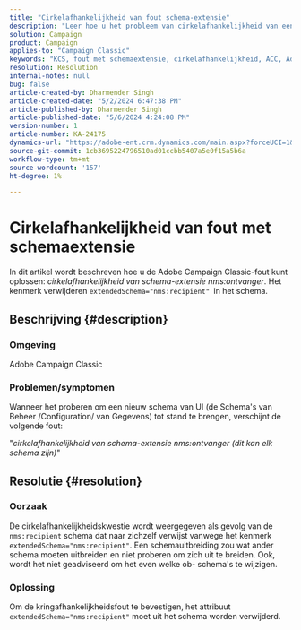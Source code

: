```yaml
---
title: "Cirkelafhankelijkheid van fout schema-extensie"
description: "Leer hoe u het probleem van cirkelafhankelijkheid van een fout in de extensie van het schema in Adobe Campaign Classic kunt oplossen."
solution: Campaign
product: Campaign
applies-to: "Campaign Classic"
keywords: "KCS, fout met schemaextensie, cirkelafhankelijkheid, ACC, Adobe Campaign Classic"
resolution: Resolution
internal-notes: null
bug: false
article-created-by: Dharmender Singh
article-created-date: "5/2/2024 6:47:38 PM"
article-published-by: Dharmender Singh
article-published-date: "5/6/2024 4:24:08 PM"
version-number: 1
article-number: KA-24175
dynamics-url: "https://adobe-ent.crm.dynamics.com/main.aspx?forceUCI=1&pagetype=entityrecord&etn=knowledgearticle&id=5efaa16c-b408-ef11-9f8a-6045bd034c54"
source-git-commit: 1cb3695224796510ad01ccbb5407a5e0f15a5b6a
workflow-type: tm+mt
source-wordcount: '157'
ht-degree: 1%

---
```


# Cirkelafhankelijkheid van fout met schemaextensie


In dit artikel wordt beschreven hoe u de Adobe Campaign Classic-fout kunt oplossen: *cirkelafhankelijkheid van schema-extensie nms:ontvanger*. Het kenmerk verwijderen `extendedSchema="nms:recipient" `in het schema.

## Beschrijving {#description}


### Omgeving

Adobe Campaign Classic

### Problemen/symptomen

Wanneer het proberen om een nieuw schema van UI (de Schema&#39;s van Beheer /Configuration/ van Gegevens) tot stand te brengen, verschijnt de volgende fout:

&quot;*cirkelafhankelijkheid van schema-extensie nms:ontvanger (dit kan elk schema zijn)*&quot;


## Resolutie {#resolution}


### Oorzaak

De cirkelafhankelijkheidskwestie wordt weergegeven als gevolg van de `nms:recipient` schema dat naar zichzelf verwijst vanwege het kenmerk `extendedSchema="nms:recipient"`. Een schemauitbreiding zou wat ander schema moeten uitbreiden en niet proberen om zich uit te breiden. Ook, wordt het niet geadviseerd om het even welke ob- schema&#39;s te wijzigen.

### Oplossing

Om de kringafhankelijkheidsfout te bevestigen, het attribuut `extendedSchema="nms:recipient"` moet uit het schema worden verwijderd.
